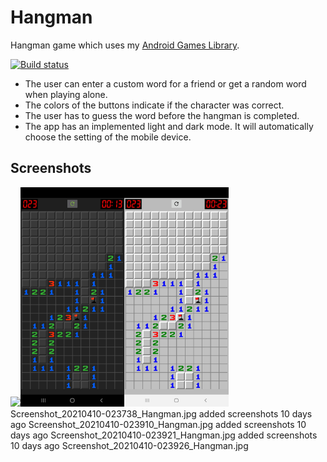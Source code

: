 # Hangman

Hangman game which uses my <a href="https://github.com/SoWieMarkus/Games">Android Games Library</a>.

<a href="https://play.google.com/store/apps/details?id=markus.wieland.hangman">
        <img src="https://upload.wikimedia.org/wikipedia/commons/7/78/Google_Play_Store_badge_EN.svg" alt="Build status" width="50%">
 </a>

* The user can enter a custom word for a friend or get a random word when playing alone.
* The colors of the buttons indicate if the character was correct.
* The user has to guess the word before the hangman is completed.
* The app has an implemented light and dark mode. It will automatically choose the setting of the mobile device.

## Screenshots

<img src="https://github.com/SoWieMarkus/Hangman/blob/main/screenshots/Screenshot_20210410-023738_Hangman.jpg" width="33%"><img src="https://github.com/SoWieMarkus/Minesweeper/blob/main/screenshots/Screenshot_20210411-214450_Minesweeper.jpg" width="33%"><img src="https://github.com/SoWieMarkus/Minesweeper/blob/main/screenshots/Screenshot_20210411-214459_Minesweeper.jpg" width="33%">
Screenshot_20210410-023738_Hangman.jpg
added screenshots
10 days ago
Screenshot_20210410-023910_Hangman.jpg
added screenshots
10 days ago
Screenshot_20210410-023921_Hangman.jpg
added screenshots
10 days ago
Screenshot_20210410-023926_Hangman.jpg
